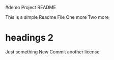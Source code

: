 #demo Project README

This is a simple Readme File
One more
Two more

# headings 2
Just something
New Commit
another license
